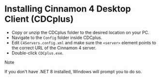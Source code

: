 # Installing Cinnamon 4 Desktop Client (CDCplus)
* Copy or unzip the CDCplus folder to the desired location on your PC.
* Navigate to the `Config` folder inside CDCplus.
* Edit `C4Servers.config.xml` and make sure the `<server>` element points to the correct URL of the Cinnamon 4 server.
* Double-click `CDCplus.exe`.
> [!NOTE]
> If you don't have .NET 8 installed, Windows will prompt you to do so.
